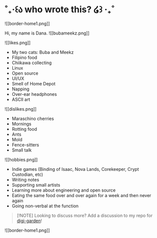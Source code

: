 # ˚₊‧꒰ა who wrote this? ໒꒱ ‧₊˚
![[border-home1.png]]

Hi, my name is Dana. 
![[bubameekz.png]]

![[likes.png]]
- My two cats: Buba and Meekz
- Filipino food
- Chiikawa collecting
- Linux
- Open source
- UI/UX
- Smell of Home Depot
- Napping
- Over-ear headphones
- ASCII art


![[dislikes.png]]
- Maraschino cherries
- Mornings
- Rotting food
- Ants
- Mold
- Fence-sitters
- Small talk


![[hobbies.png]]
- Indie games (Binding of Isaac, Nova Lands, Corekeeper, Crypt Custodian, etc)
- Writing notes
- Supporting small artists
- Learning more about engineering and open source
- Eating the same food over and over again for a week and then never again
- Going non-verbal at the function

> [!NOTE] Looking to discuss more?
> Add a discussion to my repo for [digi-garden](https://github.com/danapixels/digi-garden)! 

![[border-home1.png]]